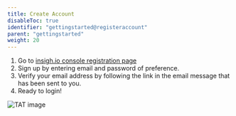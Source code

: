 ```yaml
---
title: Create Account
disableToc: true
identifier: "gettingstarted@registeraccount"
parent: "gettingstarted"
weight: 20
---
```


1. Go to [insigh.io console registration page](https://console.insigh.io/register)
1. Sign up by entering email and password of preference.
1. Verify your email address by following the link in the email message that has been sent to you.
1. Ready to login!

![TAT image](/images/console-registration.png?width=50pc)
